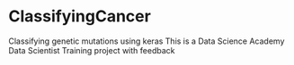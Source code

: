 # ClassifyingCancer
 Classifying genetic mutations using keras
 This is a Data Science Academy Data Scientist Training project with feedback
